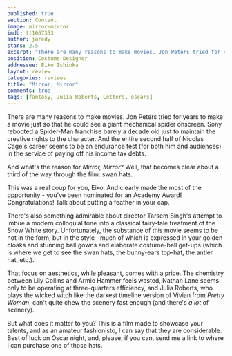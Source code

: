 ```yaml
---
published: true
section: Content
image: mirror-mirror
imdb: tt1667353
author: jaredy
stars: 2.5
excerpt: "There are many reasons to make movies. Jon Peters tried for years to make a movie just so that he could see a giant mechanical spider onscreen. Sony rebooted a Spider-Man franchise barely a decade old just to maintain the creative rights to the character. And the entire second half of Nicolas Cage&rsquo;s career seems to be an endurance test (for both him and audiences) in the service of paying off his income tax debts."
position: Costume Designer
addressee: Eiko Ishioka
layout: review
categories: reviews
title: "Mirror, Mirror"
comments: true
tags: [fantasy, Julia Roberts, Letters, oscars]
---
```

There are many reasons to make movies. Jon Peters tried for years to make a movie just so that he could see a giant mechanical spider onscreen. Sony rebooted a Spider-Man franchise barely a decade old just to maintain the creative rights to the character. And the entire second half of Nicolas Cage's career seems to be an endurance test (for both him and audiences) in the service of paying off his income tax debts. 

And what's the reason for _Mirror, Mirror_? Well, that becomes clear about a third of the way through the film: swan hats.

This was a real coup for you, Eiko. And clearly made the most of the opportunity - you've been nominated for an Academy Award! Congratulations! Talk about putting a feather in your cap.

There's also something admirable about director Tarsem Singh's attempt to imbue a modern colloquial tone into a classical fairy-tale treatment of the Snow White story. Unfortunately, the substance of this movie seems to be not in the form, but in the style--much of which is expressed in your golden cloaks and stunning ball gowns and elaborate costume-ball get-ups (which is where we get to see the swan hats, the bunny-ears top-hat, the antler hat, etc.).

That focus on aesthetics, while pleasant, comes with a price. The chemistry between Lily Collins and Armie Hammer feels wasted, Nathan Lane seems only to be operating at three-quarters efficiency, and Julia Roberts, who plays the wicked witch like the darkest timeline version of Vivian from _Pretty Woman_, can't quite chew the scenery fast enough (and there's _a lot_ of scenery). 

But what does it matter to you? This is a film made to showcase your talents, and as an amateur fashionisto, I can say that they are considerable. Best of luck on Oscar night, and, please, if you can, send me a link to where I can purchase one of those hats.  